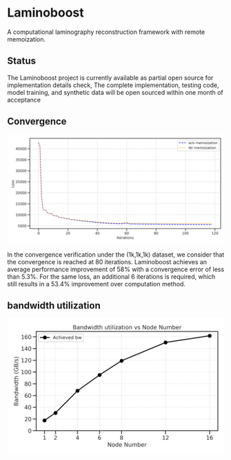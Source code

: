 # Laminoboost 

A computational laminography reconstruction framework with remote memoization.

## Status
The Laminoboost project is currently available as partial open source for implementation details check, The complete implementation, testing code, model training, and synthetic data will be open sourced within one month of acceptance


## Convergence
![Convergence](./images/curve.png)

In the convergence verification under the (1k,1k,1k) dataset, we consider that the convergence is reached at 80 iterations. Laminoboost achieves an average performance improvement of 58% with a convergence error of less than 5.3%. For the same loss, an additional 6 iterations is required, which still results in a 53.4% improvement over computation method.


## bandwidth utilization 
![Bandwidth](./images/bandwidth_vs_node_number.png)
